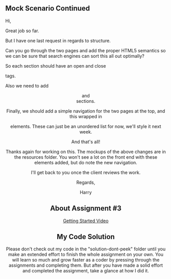 ## Mock Scenario Continued

Hi,

Great job so far.

But I have one last request in regards to structure.

Can you go through the two pages and add the proper HTML5 semantics so we can be sure that search engines can sort this all out optimally?

So each section should have an open and close <section></section> tags.

Also we need to add <header> and <footer> sections.

Finally, we should add a simple navigation for the two pages at the top, and this wrapped in <nav> elements. These can just be an unordered list for now, we'll style it next week.

And that's all!

Thanks again for working on this. The mockups of the above changes are in the resources folder. You won't see a lot on the front end with these elements added, but do note the new navigation.

I'll get back to you once the client reviews the work.

Regards,

Harry

## About Assignment #3

[Getting Started Video](https://youtu.be/HS8Qt3Aiw4I)

## My Code Solution

Please don't check out my code in the "solution-dont-peek" folder until you make an extended effort to finish the whole assignment on your own. You will learn so much and grow faster as a coder by pressing through the assignments and completing them. But after you have made a solid effort and completed the assignment, take a glance at how I did it.
